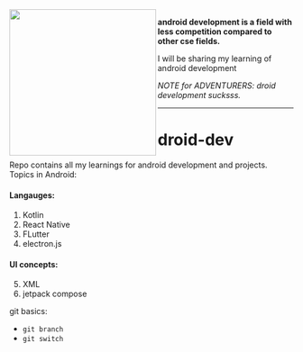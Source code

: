 <img align="left" style="width:260px" src="https://media2.giphy.com/media/v1.Y2lkPTc5MGI3NjExY3ozdGpjYTRicjR3YmN6enRibGRveTI4N3VrYjQ5Mzl0MG83Y2pmYyZlcD12MV9pbnRlcm5hbF9naWZfYnlfaWQmY3Q9Zw/10mzF0YmVmZNuw/giphy.gif" width="288px">

**android development is a field with less competition compared to other cse fields.**

I will be sharing my learning of android development 

*NOTE for ADVENTURERS: droid development sucksss.*


---
# droid-dev

Repo contains all my learnings for android development and projects.
Topics in Android:

#### Langauges:

1. Kotlin
3. React Native
4. FLutter
5. electron.js


#### UI concepts:

5. XML
6. jetpack compose




git basics:
 
 - `git branch`
 - `git switch`